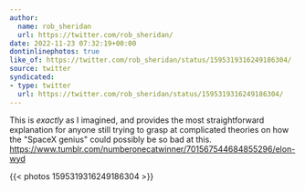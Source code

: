 ```yaml
---
author:
  name: rob_sheridan
  url: https://twitter.com/rob_sheridan/
date: 2022-11-23 07:32:19+00:00
dontinlinephotos: true
like_of: https://twitter.com/rob_sheridan/status/1595319316249186304/
source: twitter
syndicated:
- type: twitter
  url: https://twitter.com/rob_sheridan/status/1595319316249186304/
---
```


This is *exactly* as I imagined, and provides the most straightforward explanation for anyone still trying to grasp at complicated theories on how the "SpaceX genius" could possibly be so bad at this. https://www.tumblr.com/numberonecatwinner/701567544684855296/elon-wyd 

{{< photos 1595319316249186304 >}}